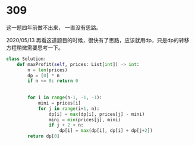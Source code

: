 # 309 

这一题四年前做不出来， 一直没有思路。

2020/05/13 再看这道题目的时候，很快有了思路，应该就用dp，只是dp的转移方程稍微需要思考一下。

```python
class Solution:
    def maxProfit(self, prices: List[int]) -> int:
        n = len(prices)
        dp = [0] * n
        if n <= 0: return 0
        
        
        for i in range(n-1, -1, -1):
            mini = prices[i]            
            for j in range(i+1, n):
                dp[i] = max(dp[i], prices[j] - mini)
                mini = min(prices[j], mini)
                if j + 2 < n:
                    dp[i] = max(dp[i], dp[i] + dp[j+2])
        return dp[0]
            
```